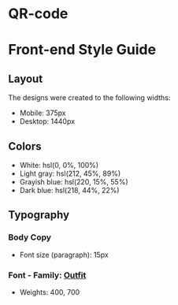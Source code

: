 # QR-code

# Front-end Style Guide  
## Layout  
The designs were created to the following widths:  
- Mobile: 375px 
- Desktop: 1440px  

## Colors  
- White: hsl(0, 0%, 100%) 
- Light gray: hsl(212, 45%, 89%) 
- Grayish blue: hsl(220, 15%, 55%) 
- Dark blue: hsl(218, 44%, 22%)  

## Typography  
### Body Copy  
- Font size (paragraph): 15px  

### Font  - Family: [Outfit](https://fonts.google.com/specimen/Outfit) 
- Weights: 400, 700

